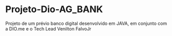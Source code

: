 # Projeto-Dio-AG_BANK
 Projeto de um prévio banco digital desenvolvido em JAVA, em conjunto com a DIO.me e o Tech Lead Venilton FalvoJr
